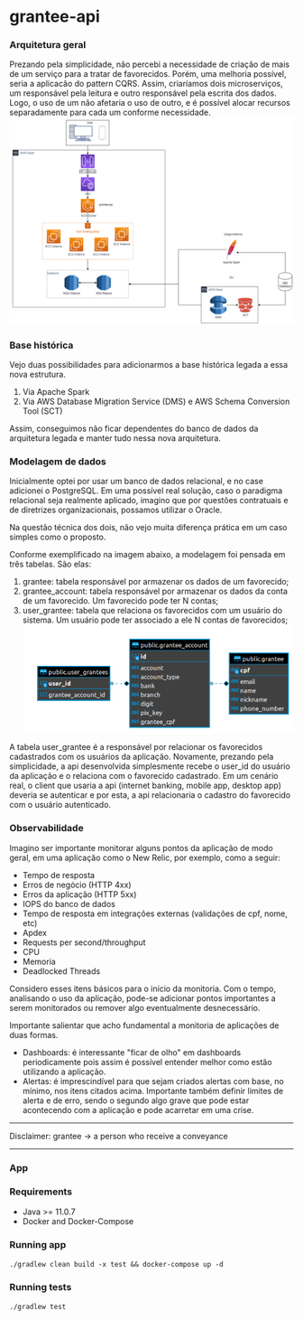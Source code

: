 # grantee-api

### Arquitetura geral
Prezando pela simplicidade, não percebi a necessidade de criação de mais de um serviço para a tratar de favorecidos.
Porém, uma melhoria possível, seria a aplicacão do pattern CQRS. Assim, criaríamos dois microserviços, um responsável pela leitura e outro responsável pela escrita dos dados. Logo, o uso de um não afetaria o uso de outro, e é possível alocar recursos separadamente para cada um conforme necessidade.
![image](img/topology.png)

### Base histórica
Vejo duas possibilidades para adicionarmos a base histórica legada a essa nova estrutura.
1) Via Apache Spark
2) Via AWS Database Migration Service (DMS) e AWS Schema Conversion Tool (SCT)

Assim, conseguimos não ficar dependentes do banco de dados da arquitetura legada e manter tudo nessa nova arquitetura.


### Modelagem de dados
Inicialmente optei por usar um banco de dados relacional, e no case adicionei o PostgreSQL. Em uma possível real solução, caso o paradigma relacional seja realmente aplicado, imagino que por questões contratuais e de diretrizes organizacionais, possamos utilizar o Oracle.

Na questão técnica dos dois, não vejo muita diferença prática em um caso simples como o proposto.

Conforme exemplificado na imagem abaixo, a modelagem foi pensada em três tabelas. São elas:
1) grantee: tabela responsável por armazenar os dados de um favorecido;
2) grantee_account: tabela responsável por armazenar os dados da conta de um favorecido. Um favorecido pode ter N contas;
3) user_grantee: tabela que relaciona os favorecidos com um usuário do sistema. Um usuário pode ter associado a ele N contas de favorecidos;
![image](img/er.png)

A tabela user_grantee é a responsável por relacionar os favorecidos cadastrados com os usuários da aplicação. Novamente, prezando pela simplicidade, a api desenvolvida simplesmente recebe o user_id do usuário da aplicação e o relaciona com o favorecido cadastrado. Em um cenário real, o client que usaria a api (internet banking, mobile app, desktop app) deveria se autenticar e por esta, a api relacionaria o cadastro do favorecido com o usuário autenticado.


### Observabilidade

Imagino ser importante monitorar alguns pontos da aplicação de modo geral, em uma aplicação como o New Relic, por exemplo, como a seguir:

- Tempo de resposta
- Erros de negócio (HTTP 4xx)
- Erros da aplicação (HTTP 5xx)
- IOPS do banco de dados
- Tempo de resposta em integrações externas (validações de cpf, nome, etc)
- Apdex
- Requests per second/throughput
- CPU
- Memoria
- Deadlocked Threads

Considero esses itens básicos para o início da monitoria. Com o tempo, analisando o uso da aplicação, pode-se adicionar pontos importantes a serem monitorados ou remover algo eventualmente desnecessário.

Importante salientar que acho fundamental a monitoria de aplicações de duas formas.
- Dashboards: é interessante "ficar de olho" em dashboards periodicamente pois assim é possível entender melhor como estão utilizando a aplicação.
- Alertas: é imprescindível para que sejam criados alertas com base, no mínimo, nos itens citados acima. Importante também definir limites de alerta e de erro, sendo o segundo algo grave que pode estar acontecendo com a aplicação e pode acarretar em uma crise.

<hr>
Disclaimer: 
grantee -> a person who receive a conveyance
<hr>

### App

### Requirements
* Java >= 11.0.7
* Docker and Docker-Compose

### Running app
```shell
./gradlew clean build -x test && docker-compose up -d
```

### Running tests
```shell
./gradlew test
```